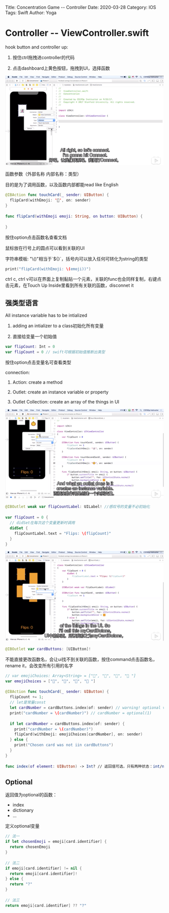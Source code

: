 Title: Concentration Game -- Controller
Date: 2020-03-28
Category: IOS
Tags: Swift
Author: Yoga


# Controller -- ViewController.swift

hook button and controller up: 

1. 按住ctrl拖拽进controller的代码

2. 点击dashboard上黄色按钮，拖拽到UI，选择函数

![Swift](img/swift4.png)

函数参数（外部名称 内部名称：类型）

目的是为了调用函数，以及函数内部都能read like English

```swift
@IBAction func touchCard(_ sender: UIButton) {
  flipCard(withEmoji: '👻', on: sender)
}

func flipCard(withEmoji emoji: String, on button: UIButton) {

}
```

按住option点击函数名查看文档

鼠标放在行号上的圆点可以看到关联的UI

字符串模板: "\\()"相当于\`${}`，括号内可以放入任何可转化为string的类型

```swift
print("flipCard(withEmoji: \(emoji))")
```

ctrl c, ctrl v可以在界面上复制黏贴一个元素，关联的func也会同样复制，右键点击元素，在Touch Up Inside里看到所有关联的函数，disconnet it

## 强类型语言

All instance variable has to be intialized

1. adding an intializer to a class初始化所有变量

2. 直接给变量一个初始值

```swift
var flipCount: Int = 0
var flipCount = 0 // swift可根据初始值推断出类型
```

按住option点击变量名可查看类型

connection:

1. Action: create a method

2. Outlet: create an instance variable or property

3. Outlet Collection: create an array of the things in UI

![Swift](img/swift5.png)

```swift
@IBOutlet weak var flipCountLabel: UILabel! //感叹号的变量不必初始化

var flipCount = 0 {
  // didSet在每次这个变量更新时调用
  didSet {
    flipCountLabel.text = "Flips: \(flipCount)"
  }
}
```

![Swift](img/swift6.png)

```swift
@IBOutlet var cardButtons: [UIButton]! 
```

不能直接更改函数名，会让ui找不到关联的函数，按住command点击函数名，rename it，会改变所有引用的名字

```swift
// var emojiChoices: Array<String> = ["🎃", "👻", "🎃", "👻 "]
var emojiChoices = ["🎃", "👻", "🎃", "👻 "]

@IBAction func touchCard(_ sender: UIButton) {
  flipCount += 1;
  // let是常量const
  let cardNumber = cardButtons.index(of: sender) // warning! optional value
  print("cardNumber = \(cardNumber)") // cardNumber = optional(1)

  if let cardNumber = cardButtons.index(of: sender) {
    print("cardNumber = \(cardNumber)")
    flipCard(withEmoji: emojiChoices[cardNumber], on: sender)
  } else {
    print("Chosen card was not iin cardButtons")
  }
}

func index(of element: UIButton) -> Int? // 返回值可选，只有两种状态：int/nil
```

## Optional

返回值为optional的函数：
* index
* dictionary
* ...

定义optional变量
```swift
// 法一
if let chosenEmoji = emoji[card.identifier] {
  return chosenEmoji
}

// 法二
if emoji[card.identifier] != nil {
  return emoji[card.identifier]!
} else {
  return "?"
}

// 法三
return emoji[card.identifier] ?? "?"
```
